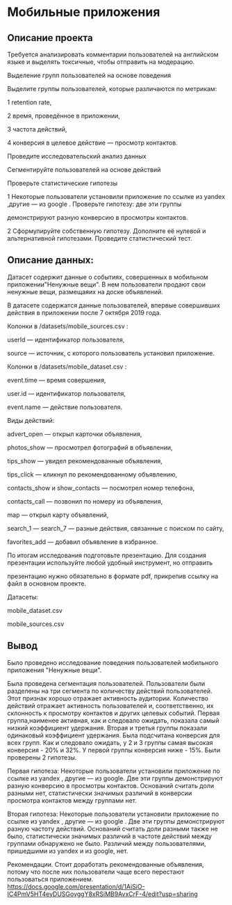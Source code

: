 # Мобильные приложения

## Описание проекта

Требуется анализировать комментарии пользователей на английском языке и выделять токсичные, чтобы отправить на модерацию.

Выделение групп пользователей на основе поведения

Выделите группы пользователей, которые различаются по метрикам:

1 retention rate,

2 время, проведённое в приложении,

3 частота действий,

4 конверсия в целевое действие — просмотр контактов.

Проведите исследовательский анализ данных

Сегментируйте пользователей на основе действий

Проверьте статистические гипотезы

1 Некоторые пользователи установили приложение по ссылке из yandex ,другие — из google . Проверьте гипотезу: две эти группы

демонстрируют разную конверсию в просмотры контактов.

2 Сформулируйте собственную гипотезу. Дополните её нулевой и альтернативной гипотезами. Проведите статистический тест.

## Описание данных:

Датасет содержит данные о событиях, совершенных в мобильном приложении"Ненужные вещи". В нем пользователи продают свои ненужные вещи, размещаяих на доске объявлений.

В датасете содержатся данные пользователей, впервые совершивших действия в приложении после 7 октября 2019 года.

Колонки в /datasets/mobile_sources.csv :

userId — идентификатор пользователя,

source — источник, с которого пользователь установил приложение.

Колонки в /datasets/mobile_dataset.csv :

event.time — время совершения,

user.id — идентификатор пользователя,

event.name — действие пользователя.

Виды действий:

advert_open — открыл карточки объявления,

photos_show — просмотрел фотографий в объявлении,

tips_show — увидел рекомендованные объявления,

tips_click — кликнул по рекомендованному объявлению,

contacts_show и show_contacts — посмотрел номер телефона,

contacts_call — позвонил по номеру из объявления,

map — открыл карту объявлений,

search_1 — search_7 — разные действия, связанные с поиском по сайту,

favorites_add — добавил объявление в избранное.

По итогам исследования подготовьте презентацию. Для создания презентации используйте любой удобный инструмент, но отправить 

презентацию нужно обязательно в формате pdf, прикрепив ссылку на файл в основном проекте.

Датасеты:

mobile_dataset.csv

mobile_sources.csv





## Вывод


Было проведено исследование поведения пользователей мобильного приложения "Ненужные вещи". 

Была проведена сегментация пользователей. Пользователи были разделены на три сегмента по количеству действий пользователей. Этот признак хорошо отражает активность аудитории.  Количество действий отражает активность пользователей и, соответственно, их склонность к просмотру контактов и других целевых событий. Первая группа,наименее активная, как и следовало ожидать, показала самый низкий коэффициент удержания. Вторая и третья группы показали одинаковый коэффициент удержания. Была подсчитана конверсия для всех групп. Как и следовало ожидать, у 2 и 3 группы самая высокая конверсия - 20% и 32%. У первой группы конверсия ниже - 15%.
Были проверены 2 гипотезы. 

Первая гипотеза: Некоторые пользователи установили приложение по ссылке из yandex , другие — из google. Две эти группы демонстрируют разную конверсию в просмотры контактов. Оснований считать доли разными нет, статистически значимых различий в конверсии просмотра контактов между группами нет. 

Вторая гипотеза: Некоторые пользователи установили приложение по ссылке из yandex , другие — из google . Две эти группы демонстрируют разную частоту действий. Оснований считать доли разными также не было, статистически значимых различий в частоте действий между группами обнаружено не было. Различий между пользователями, пришедшими из yandex и из google, нет.

Рекомендации. Стоит доработать рекомендованные объявления, потому что после них пользователи чаще всего перестают пользоваться приложением.  
https://docs.google.com/presentation/d/1AiSiO-IC4PmV5HT4eyDUSGovggY8xRSiMB9AvxCrF-4/edit?usp=sharing
